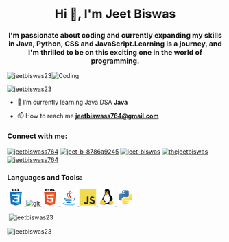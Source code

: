 <h1 align="center">Hi 👋, I'm Jeet Biswas</h1>
<h3 align="center">I'm passionate about coding and currently expanding my skills in Java, Python, CSS and JavaScript.Learning is a journey, and I'm thrilled to be on this exciting one in the world of programming.</h3>
<img align='right' alt='Coding' width='400' scr='https://mir-s3-cdn-cf.behance.net/project_modules/hd/06f21a161921919.63cd7887d0a70.gif'>

<p align="left"> <img src="https://komarev.com/ghpvc/?username=jeetbiswas23&label=Profile%20views&color=0e75b6&style=flat" alt="jeetbiswas23" /> </p>

<p align="left"> <a href="https://github.com/ryo-ma/github-profile-trophy"><img src="https://github-profile-trophy.vercel.app/?username=jeetbiswas23" alt="jeetbiswas23" /></a> </p>

- 🌱 I’m currently learning Java DSA **Java**

- 📫 How to reach me **jeetbiswass764@gmail.com**

<h3 align="left">Connect with me:</h3>
<p align="left">
<a href="https://twitter.com/jeetbiswass764" target="blank"><img align="center" src="https://raw.githubusercontent.com/rahuldkjain/github-profile-readme-generator/master/src/images/icons/Social/twitter.svg" alt="jeetbiswass764" height="30" width="40" /></a>
<a href="https://linkedin.com/in/jeet-b-8786a9245" target="blank"><img align="center" src="https://raw.githubusercontent.com/rahuldkjain/github-profile-readme-generator/master/src/images/icons/Social/linked-in-alt.svg" alt="jeet-b-8786a9245" height="30" width="40" /></a>
<a href="https://stackoverflow.com/users/jeet-biswas" target="blank"><img align="center" src="https://raw.githubusercontent.com/rahuldkjain/github-profile-readme-generator/master/src/images/icons/Social/stack-overflow.svg" alt="jeet-biswas" height="30" width="40" /></a>
<a href="https://instagram.com/thejeetbiswas" target="blank"><img align="center" src="https://raw.githubusercontent.com/rahuldkjain/github-profile-readme-generator/master/src/images/icons/Social/instagram.svg" alt="thejeetbiswas" height="30" width="40" /></a>
<a href="https://www.leetcode.com/jeetbiswass764" target="blank"><img align="center" src="https://raw.githubusercontent.com/rahuldkjain/github-profile-readme-generator/master/src/images/icons/Social/leet-code.svg" alt="jeetbiswass764" height="30" width="40" /></a>
</p>

<h3 align="left">Languages and Tools:</h3>
<p align="left"> <a href="https://www.w3schools.com/css/" target="_blank" rel="noreferrer"> <img src="https://raw.githubusercontent.com/devicons/devicon/master/icons/css3/css3-original-wordmark.svg" alt="css3" width="40" height="40"/> </a> <a href="https://git-scm.com/" target="_blank" rel="noreferrer"> <img src="https://www.vectorlogo.zone/logos/git-scm/git-scm-icon.svg" alt="git" width="40" height="40"/> </a> <a href="https://www.w3.org/html/" target="_blank" rel="noreferrer"> <img src="https://raw.githubusercontent.com/devicons/devicon/master/icons/html5/html5-original-wordmark.svg" alt="html5" width="40" height="40"/> </a> <a href="https://www.java.com" target="_blank" rel="noreferrer"> <img src="https://raw.githubusercontent.com/devicons/devicon/master/icons/java/java-original.svg" alt="java" width="40" height="40"/> </a> <a href="https://developer.mozilla.org/en-US/docs/Web/JavaScript" target="_blank" rel="noreferrer"> <img src="https://raw.githubusercontent.com/devicons/devicon/master/icons/javascript/javascript-original.svg" alt="javascript" width="40" height="40"/> </a> <a href="https://www.linux.org/" target="_blank" rel="noreferrer"> <img src="https://raw.githubusercontent.com/devicons/devicon/master/icons/linux/linux-original.svg" alt="linux" width="40" height="40"/> </a> <a href="https://www.python.org" target="_blank" rel="noreferrer"> <img src="https://raw.githubusercontent.com/devicons/devicon/master/icons/python/python-original.svg" alt="python" width="40" height="40"/> </a> </p>

<p>&nbsp;<img align="center" src="https://github-readme-stats.vercel.app/api?username=jeetbiswas23&show_icons=true&locale=en" alt="jeetbiswas23" /></p>

<p><img align="center" src="https://github-readme-streak-stats.herokuapp.com/?user=jeetbiswas23&" alt="jeetbiswas23" /></p>
